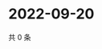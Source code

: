 # 2022-09-20

共 0 条

<!-- BEGIN WEIBO -->
<!-- 最后更新时间 Tue Sep 20 2022 01:31:31 GMT+0800 (China Standard Time) -->

<!-- END WEIBO -->
